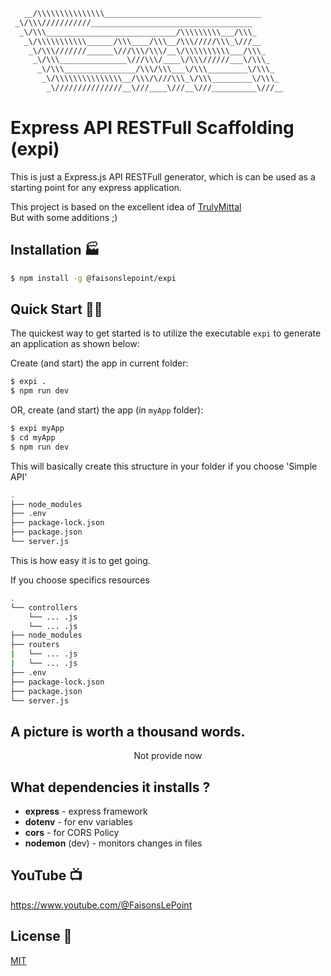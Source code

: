 ```bash
   __/\\\\\\\\\\\\\\\___________________________________        
 _\/\\\///////////____________________________________       
  _\/\\\_____________________________/\\\\\\\\\___/\\\_      
   _\/\\\\\\\\\\\______/\\\____/\\\__/\\\/////\\\_\///__     
    _\/\\\///////______\///\\\/\\\/__\/\\\\\\\\\\___/\\\_    
     _\/\\\_______________\///\\\/____\/\\\//////___\/\\\_   
      _\/\\\________________/\\\/\\\___\/\\\_________\/\\\_  
       _\/\\\\\\\\\\\\\\\__/\\\/\///\\\_\/\\\_________\/\\\_ 
        _\///////////////__\///____\///__\///__________\///__
```

# Express API RESTFull Scaffolding (expi)

This is just a Express.js API RESTFull generator, which is can be used as a starting point for any express application.

This project is based on the excellent idea of [TrulyMittal](https://github.com/trulymittal)<br>
But with some additions ;)

## Installation 🏭

```bash
$ npm install -g @faisonslepoint/expi
```

## Quick Start 🏃‍♂️

The quickest way to get started is to utilize the executable `expi` to generate an application as shown below:

Create (and start) the app in current folder:

```bash
$ expi .
$ npm run dev
```

OR, create (and start) the app (in `myApp` folder):

```bash
$ expi myApp
$ cd myApp
$ npm run dev
```

This will basically create this structure in your folder if you choose 'Simple API'

```bash
.
├── node_modules
├── .env
├── package-lock.json
├── package.json
└── server.js    
```

This is how easy it is to get going.

If you choose specifics resources

```bash
.
└── controllers
    └── ... .js
    └── ... .js
├── node_modules
├── routers
|   └── ... .js
|   └── ... .js
├── .env
├── package-lock.json
├── package.json
└── server.js
```

## A picture is worth a thousand words.

<p align='center'>
Not provide now
</p>

## What dependencies it installs ?

- **express** - express framework
- **dotenv** - for env variables
- **cors** - for CORS Policy
- **nodemon** (dev) - monitors changes in files

## YouTube 📺

https://www.youtube.com/@FaisonsLePoint

## License 🎫

[MIT](LICENSE)
